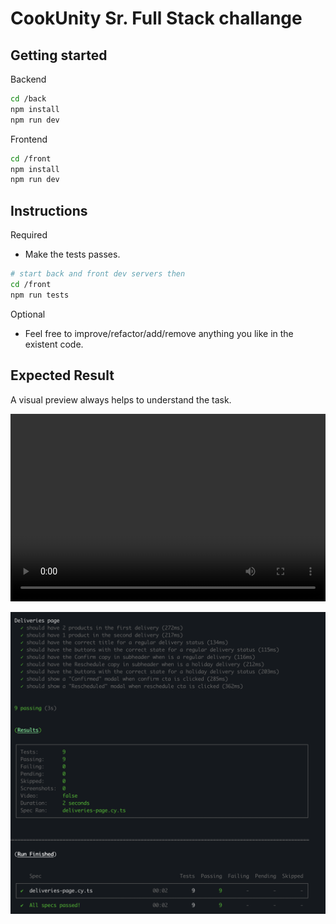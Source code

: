 # CookUnity Sr. Full Stack challange

## Getting started

Backend

```bash
cd /back
npm install
npm run dev
```

Frontend

```bash
cd /front
npm install
npm run dev
```

## Instructions

Required

- Make the tests passes.

```bash
# start back and front dev servers then
cd /front
npm run tests
```

Optional

- Feel free to improve/refactor/add/remove anything you like in the existent code.

## Expected Result

A visual preview always helps to understand the task.

<video width="100%" height="300" src="./challenge-evidence.mp4"></video>

![](./challenge-evidence.png)
